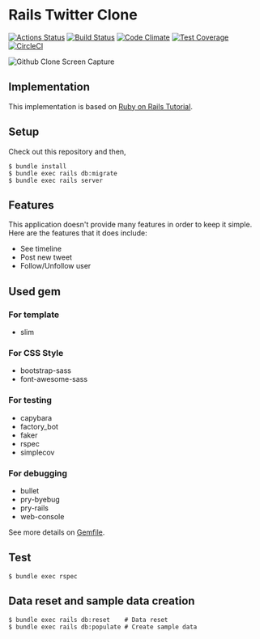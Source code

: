 # Rails Twitter Clone

[![Actions Status](https://github.com/toshimaru/RailsTwitterClone/workflows/Docker%20Compose%20Build/badge.svg)](https://github.com/toshimaru/dotfiles/actions)
[![Build Status](https://travis-ci.org/toshimaru/RailsTwitterClone.svg?branch=bundle-update-20170116)](https://travis-ci.org/toshimaru/RailsTwitterClone)
[![Code Climate](https://codeclimate.com/github/toshimaru/RailsTwitterClone/badges/gpa.svg)](https://codeclimate.com/github/toshimaru/RailsTwitterClone)
[![Test Coverage](https://codeclimate.com/github/toshimaru/RailsTwitterClone/badges/coverage.svg)](https://codeclimate.com/github/toshimaru/RailsTwitterClone/coverage)
[![CircleCI](https://circleci.com/gh/toshimaru/RailsTwitterClone.svg?style=svg)](https://circleci.com/gh/toshimaru/RailsTwitterClone)

![Github Clone Screen Capture](https://cloud.githubusercontent.com/assets/803398/5903211/acdfe32c-a5c3-11e4-8171-b5ab2c3ef806.png)

## Implementation

This implementation is based on [Ruby on Rails Tutorial](https://www.railstutorial.org/book).

## Setup

Check out this repository and then,

```console
$ bundle install
$ bundle exec rails db:migrate
$ bundle exec rails server
```

## Features

This application doesn't provide many features in order to keep it simple. Here are the features that it does include:

* See timeline
* Post new tweet
* Follow/Unfollow user

## Used gem

### For template

* slim

### For CSS Style

* bootstrap-sass
* font-awesome-sass

### For testing

* capybara
* factory_bot
* faker
* rspec
* simplecov

### For debugging

* bullet
* pry-byebug
* pry-rails
* web-console

See more details on [Gemfile](https://github.com/toshimaru/RailsTwitterClone/blob/master/Gemfile).

## Test

```console
$ bundle exec rspec
```

## Data reset and sample data creation

```console
$ bundle exec rails db:reset    # Data reset
$ bundle exec rails db:populate # Create sample data
```
